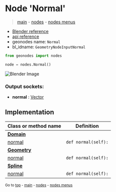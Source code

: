 # Node 'Normal'

> [main](../structure.md) - [nodes](nodes.md) - [nodes menus](nodes_menus.md)

- [Blender reference](https://docs.blender.org/manual/en/latest/modeling/geometry_nodes/input/normal.html)
- [api reference](https://docs.blender.org/api/current/bpy.types.GeometryNodeInputNormal.html)
- geonodes name: `Normal`
- bl_idname: `GeometryNodeInputNormal`

```python
from geonodes import nodes

node = nodes.Normal()
```

![Blender Image](https://docs.blender.org/manual/en/latest/_images/node-types_GeometryNodeInputNormal.webp)

### Output sockets:

- **normal** : [Vector](Vector.md)

## Implementation

| Class or method name | Definition |
|----------------------|------------|
| **[Domain](Domain.md)** |
| [normal](Domain.md#normal-property) | `def normal(self):` |
| **[Geometry](Geometry.md)** |
| [normal](Geometry.md#normal-property) | `def normal(self):` |
| **[Spline](Spline.md)** |
| [normal](Spline.md#normal-property) | `def normal(self):` |
<sub>Go to [top](#node-Normal) - [main](../structure.md) - [nodes](nodes.md) - [nodes menus](nodes_menus.md)</sub>

